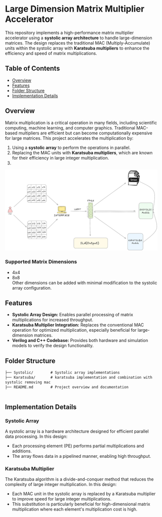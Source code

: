 # Large Dimension Matrix Multiplier Accelerator

This repository implements a high-performance matrix multiplier accelerator using a **systolic array architecture** to handle large-dimension matrices. The design replaces the traditional MAC (Multiply-Accumulate) units within the systolic array with **Karatsuba multipliers** to enhance the efficiency and speed of matrix multiplications.

## Table of Contents
- [Overview](#overview)
- [Features](#features)
- [Folder Structure](#folder-structure)
- [Implementation Details](#implementation-details)

## Overview
Matrix multiplication is a critical operation in many fields, including scientific computing, machine learning, and computer graphics. Traditional MAC-based multipliers are efficient but can become computationally expensive for large matrices. This project accelerates the multiplication by:
1. Using a **systolic array** to perform the operations in parallel.
2. Replacing the MAC units with **Karatsuba multipliers**, which are known for their efficiency in large integer multiplication.
3. 
![image](system_design.png)



### Supported Matrix Dimensions
- 4x4
- 8x8  
Other dimensions can be added with minimal modification to the systolic array configuration.

## Features
- **Systolic Array Design:** Enables parallel processing of matrix multiplications for increased throughput.
- **Karatsuba Multiplier Integration:** Replaces the conventional MAC operation for optimized multiplication, especially beneficial for large-dimension matrices.
- **Verilog and C++ Codebase:** Provides both hardware and simulation models to verify the design functionality.
  
## Folder Structure
```plaintext
├── Systolic/        # Systolic array implementations
├── Karatsuba/       # karatsuba implementation and combination with systolic removing mac
├── README.md        # Project overview and documentation
          
```


## Implementation Details
### Systolic Array
A systolic array is a hardware architecture designed for efficient parallel data processing. In this design:
- Each processing element (PE) performs partial multiplications and additions.
- The array flows data in a pipelined manner, enabling high throughput.

### Karatsuba Multiplier
The Karatsuba algorithm is a divide-and-conquer method that reduces the complexity of large integer multiplication. In this design:
- Each MAC unit in the systolic array is replaced by a Karatsuba multiplier to improve speed for large integer multiplications.
- This substitution is particularly beneficial for high-dimensional matrix multiplication where each element's multiplication cost is high.
